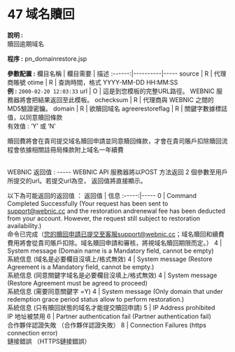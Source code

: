 # 47 域名贖回

**說明 :**  <br>
贖回逾期域名

**程序 :** pn_domainrestore.jsp

**參數配置 :**
欄目名稱 | 欄目需要 | 描述
:------:|----------|-----
source | R | 代理商賬號
otime | R | 查詢時間，格式 YYYY-MM-DD HH:MM:SS <br> **例 :** `2000-02-20 12:03:33`
url | O | 這是到您模板的完整URL路徑。 WEBNIC 服務器將會把結果返回至此模板。
ochecksum | R | 代理商與 WEBNIC 之間的 MD5驗證密鑰。
domain | R | 欲贖回域名
agreerestoreflag | R | 關鍵字數據標誌值，以同意贖回條款 <br> 有效值 : ‘Y’ 或 ‘N’



贖回費將會在貴司提交域名贖回申請並同意贖回條款，才會在貴司賬戶扣除贖回流程會依據相關註冊局條款附上域名一年續費

<br> 
WEBNIC 返回值 :
-----
WEBNIC API 服務器將以POST 方法返回 2 個參數至用戶所提交的url。若提交url為空， 返回值將直接顯示。

以下為可能返回的返回值 ：
返回值 | 信息
:-----:|-----
0 | Command Completed Successfully (Your request has been sent to support@webnic.cc and the restoration andrenewal fee has been deducted from your account. However, the request still subject to restoration availability.) <br> 命令已完成（您的贖回申請已提交至客服support@webnic.cc；域名贖回和續費費用將會從貴司賬戶扣除。域名贖回申請和審核，將視域名贖回期限而定。）
4 | System message (Domain name is a Mandatory field, cannot be empty) <br> 系統信息 (域名是必要欄目沒填上/格式無效)
4 | System message (Restore Agreement is a Mandatory field, cannot be empty.) <br> 系統信息 (同意關鍵字域名是必要欄目沒填上/格式無效)
4 | System message (Restore Agreement must be agreed to proceed) <br> 系統信息 (需要同意關鍵字 =Y)
4 | System message (Only domain that under redemption grace period status allow to perform restoration.) <br> 系統信息 (只有贖回狀態的域名才能提交贖回申請)
5 | IP Address prohibited <br> IP 地址被禁用
6 | Partner authentication fail (Partner authentication fail) <br> 合作夥伴認證失敗 （合作夥伴認證失敗）
8 | Connection Failures (https connection error) <br> 鏈接錯誤 （HTTPS鏈接錯誤）
